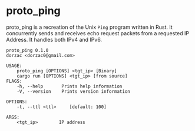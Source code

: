 # proto_ping
proto_ping is a recreation of the Unix `Ping` program written in Rust.
It concurrently sends and receives echo request packets from a requested IP Address.
It handles both IPv4 and IPv6.

```
proto_ping 0.1.0
dorzac <dorzac0@gmail.com>

USAGE:
    proto_ping [OPTIONS] <tgt_ip> [Binary]
    cargo run [OPTIONS] <tgt_ip> [from source]
FLAGS:
    -h, --help       Prints help information
    -V, --version    Prints version information

OPTIONS:
    -t, --ttl <ttl>     [default: 100]

ARGS:
    <tgt_ip>        IP address
```

